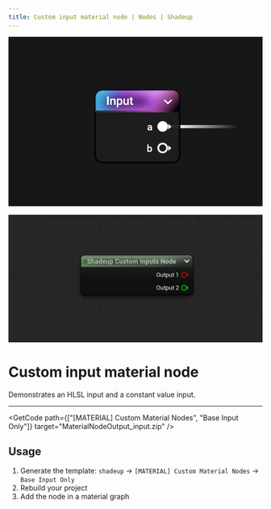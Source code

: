 ```yaml
---
title: Custom input material node | Nodes | Shadeup
---
```


<script>
	import GetCode from "@/get-code.svelte";
</script>

![Material graph node](img/nodes/nodes-input.jpg)

![Unreal material expression](img/nodes/nodes-input-shot.png)

# Custom input material node

Demonstrates an HLSL input and a constant value input.

---

<GetCode path={["[MATERIAL] Custom Material Nodes", "Base Input Only"]} target="MaterialNodeOutput_input.zip" />

## Usage

1. Generate the template: `shadeup` -> `[MATERIAL] Custom Material Nodes` -> `Base Input Only`
2. Rebuild your project
3. Add the node in a material graph
